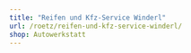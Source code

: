 ```yaml
---
title: "Reifen und Kfz-Service Winderl"
url: /roetz/reifen-und-kfz-service-winderl/
shop: Autowerkstatt
---
```

